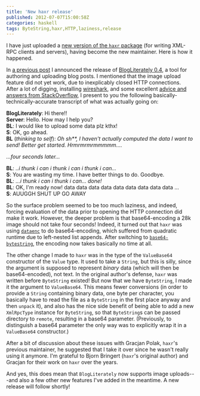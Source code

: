 ```yaml
---
title: 'New haxr release'
published: 2012-07-07T15:00:58Z
categories: haskell
tags: ByteString,haxr,HTTP,laziness,release
---
```


<p>I have just uploaded a <a href="http://hackage.haskell.org/package/haxr">new version of the <code>haxr</code> package</a> (for writing XML-RPC clients and servers), having become the new maintainer. Here is how it happened.</p>
<p>In <a href="http://byorgey.wordpress.com/2012/07/02/blogliterately-0-4-release/">a previous post</a> I announced the release of <a href="http://hackage.haskell.org/package/BlogLiterately">BlogLiterately 0.4</a>, a tool for authoring and uploading blog posts. I mentioned that the image upload feature did not yet work, due to inexplicably closed HTTP connections. After a lot of digging, installing <a href="http://www.wireshark.org/">wireshark</a>, and some excellent <a href="http://stackoverflow.com/questions/11277788/errorclosed-exception-from-network-http-simplehttp-trying-to-upload-images-vi">advice and answers from StackOverflow</a>, I present to you the following basically-technically-accurate transcript of what was actually going on:</p>
<p><strong>BlogLiterately</strong>: Hi there!!<br /><strong>Server</strong>: Hello. How may I help you?<br /><strong>BL</strong>: I would like to upload some data plz kthx!<br /><strong>S</strong>: OK, go ahead.<br /><strong>BL</strong> (<em>thinking to self</em>): <em>Oh sh**, I haven't actually computed the data I want to send! Better get started. Hrmrmrmrmmmmm....</em></p>
<p><em>...four seconds later...</em></p>
<p><strong>BL</strong>: <em>..i thunk i can i thunk i can i thunk i can...</em><br /><strong>S</strong>: You are wasting my time. I have better things to do. Goodbye.<br /><strong>BL</strong>: <em>...i thunk i can i thunk i can... done!</em><br /><strong>BL</strong>: OK, I'm ready now! data data data data data data data data data ...<br /><strong>S</strong>: AUUGGH SHUT UP GO AWAY</p>
<p>So the surface problem seemed to be too much laziness, and indeed, forcing evaluation of the data prior to opening the HTTP connection did make it work. However, the deeper problem is that base64-encoding a 28k image should not take four seconds! Indeed, it turned out that <code>haxr</code> was using <a href="http://hackage.haskell.org/package/dataenc"><code>dataenc</code></a> to do base64-encoding, which suffered from quadratic runtime due to left-nested list appends. After switching to <a href="http://hackage.haskell.org/package/base64%2Dbytestring"><code>base64-bytestring</code></a>, the encoding now takes basically no time at all.</p>
<p>The other change I made to <code>haxr</code> was in the type of the <code>ValueBase64</code> constructor of the <code>Value</code> type. It used to take a <code>String</code>, but this is silly, since the argument is supposed to represent <em>binary</em> data (which will then be base64-encoded), not text. In the original author's defense, <code>haxr</code> was written before <code>ByteString</code> existed! But now that we have <code>ByteString</code>, I made it the argument to <code>ValueBase64</code>. This means fewer conversions (in order to provide a <code>String</code> containing binary data, one byte per character, you basically have to read the file as a <code>ByteString</code> in the first place anyway and then <code>unpack</code> it), and also has the nice side benefit of being able to add a new <code>XmlRpcType</code> instance for <code>ByteString</code>, so that <code>ByteString</code>s can be passed directory to <code>remote</code>, resulting in a base64 parameter. (Previously, to distinguish a base64 parameter the only way was to explicitly wrap it in a <code>ValueBase64</code> constructor.)</p>
<p>After a bit of discussion about these issues with Gracjan Polak, <code>haxr</code>'s previous maintainer, he suggested that I take it over since he wasn't really using it anymore. I'm grateful to Bjorn Bringert (<code>haxr</code>'s original author) and Gracjan for their work on <code>haxr</code> over the years.</p>
<p>And yes, this does mean that <code>BlogLiterately</code> now supports image uploads---and also a few other new features I've added in the meantime. A new release will follow shortly!</p>

